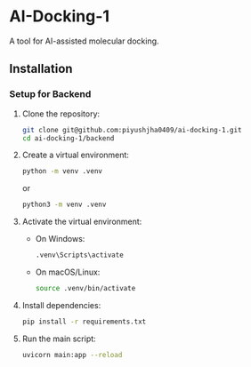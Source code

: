 # AI-Docking-1

A tool for AI-assisted molecular docking.

## Installation

### Setup for Backend

1. Clone the repository:
    ```bash
    git clone git@github.com:piyushjha0409/ai-docking-1.git
    cd ai-docking-1/backend
    ```

2. Create a virtual environment:
    ```bash
    python -m venv .venv
    ```
    or
    ```bash
    python3 -m venv .venv
    ```

3. Activate the virtual environment:
    - On Windows:
      ```bash
      .venv\Scripts\activate
      ```
    - On macOS/Linux:
      ```bash
      source .venv/bin/activate
      ```

4. Install dependencies:
    ```bash
    pip install -r requirements.txt
    ```

5. Run the main script:
    ```bash
    uvicorn main:app --reload
    ```